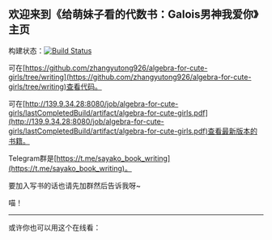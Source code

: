 ## 欢迎来到《给萌妹子看的代数书：Galois男神我爱你》主页

构建状态：[![Build Status](http://139.9.34.28:8080/buildStatus/icon?job=algebra-for-cute-girls)](http://139.9.34.28:8080/job/algebra-for-cute-girls/)

可在[https://github.com/zhangyutong926/algebra-for-cute-girls/tree/writing](https://github.com/zhangyutong926/algebra-for-cute-girls/tree/writing)查看代码。

可在[http://139.9.34.28:8080/job/algebra-for-cute-girls/lastCompletedBuild/artifact/algebra-for-cute-girls.pdf](http://139.9.34.28:8080/job/algebra-for-cute-girls/lastCompletedBuild/artifact/algebra-for-cute-girls.pdf)查看最新版本的书籍。

Telegram群是[https://t.me/sayako_book_writing](https://t.me/sayako_book_writing)。

要加入写书的话也请先加群然后告诉我呀~

喵！

---
或许你也可以用这个在线看：

<object data="http://139.9.34.28:8080/job/algebra-for-cute-girls/lastCompletedBuild/artifact/algebra-for-cute-girls.pdf" type="application/pdf" width="100%" height="800rem">
    <embed src="http://139.9.34.28:8080/job/algebra-for-cute-girls/lastCompletedBuild/artifact/algebra-for-cute-girls.pdf" type="application/pdf">
    </embed>
</object>
